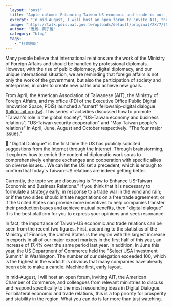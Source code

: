 ```yaml
---
  layout: "post"
  title: "Apple column: Enhancing Taiwan-US economic and trade is not just a spectator"
  excerpt: "In mid-August, I will host an open forum to invite AIT, the American Chamber of Commerce, and colleagues from relevant ministries to discuss and respond specifically to the most resounding ideas in Digital Dialogue."
  image: "https://talk.pdis.nat.gov.tw/uploads/default/original/2X/7/75ed725ac0a3be748f05b5f3cb304fe7f4ba5326.jpeg"
  author: "唐鳳、黃子維"
  category: "blog"
  tags: 
    - "社會創新"
---
```



 Many people believe that international relations are the work of the Ministry of Foreign Affairs and should be handled by professional diplomats. However, with the rise of public diplomacy, digital diplomacy, and our unique international situation, we are reminding that foreign affairs is not only the work of the government, but also the participation of society and enterprises, in order to create new paths and achieve new goals. . 

 From April, the American Association of Taiwanese (AIT), the Ministry of Foreign Affairs, and my office (PDI of the Executive Office Public Digital Innovation Space, PDIS) launched a "smart" fellowship-digital dialogue ([talkto .ait.org.tw](https://talkto.ait.org.tw/)). This series of activities discussed how to promote "Taiwan's role in the global society", "US-Taiwan economy and business relations", "US-Taiwan security cooperation" and "May-Taiwan people's relations" in April, June, August and October respectively. "The four major issues." 

📲 "Digital Dialogue" is the first time the US has publicly solicited suggestions from the Internet through the Internet. Through brainstorming, it explores how to enrich the content of diplomatic work so as to comprehensively enhance exchanges and cooperation with specific allies on diverse issues. . We can let the US set a precedent, which is enough to confirm that today's Taiwan-US relations are indeed getting better. 

 Currently, the topic we are discussing is "How to Enhance US-Taiwan Economic and Business Relations." If you think that it is necessary to formulate a strategy early, in response to a trade war in the wind and rain; or if the two sides should initiate negotiations on a free trade agreement; or if the United States can provide more incentives to help companies transfer their production bases and achieve mutual benefits, then "digital dialogue" It is the best platform for you to express your opinions and seek resonance. 

 In fact, the importance of Taiwan-US economic and trade relations can be seen from the recent two figures. First, according to the statistics of the Ministry of Finance, the United States is the region with the largest increase in exports in all of our major export markets in the first half of this year, an increase of 17.4% over the same period last year. In addition, in June this year, the US Department of Commerce held the "Select USA Investment Summit" in Washington. The number of our delegation exceeded 100, which is the highest in the world. It is obvious that many companies have already been able to make a candle. Machine first, early layout. 

 In mid-August, I will host an open forum, inviting AIT, the American Chamber of Commerce, and colleagues from relevant ministries to discuss and respond specifically to the most resounding ideas in Digital Dialogue. For bilateral economic and trade relations, this is a top priority for prosperity and stability in the region. What you can do is far more than just watching. 
